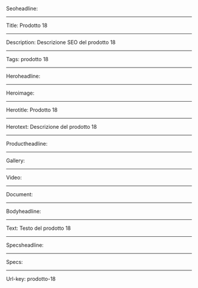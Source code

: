 Seoheadline: 

----

Title: Prodotto 18

----

Description: Descrizione SEO del prodotto 18

----

Tags: prodotto 18

----

Heroheadline: 

----

Heroimage: 

----

Herotitle: Prodotto 18

----

Herotext: Descrizione del prodotto 18

----

Productheadline: 

----

Gallery: 

----

Video: 

----

Document: 

----

Bodyheadline: 

----

Text: Testo del prodotto 18

----

Specsheadline: 

----

Specs: 

----

Url-key: prodotto-18